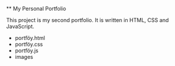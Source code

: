 ** My Personal Portfolio

This project is my second portfolio. It is written in HTML, CSS and JavaScript.

+ portföy.html
+ portföy.css
+ portföy.js
+ images
